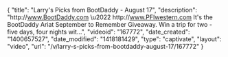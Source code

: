 {
    "title": "Larry's Picks from BootDaddy - August 17",
    "description": "http:\/\/www.BootDaddy.com \u2022 http:\/\/www.PFIwestern.com It's the BootDaddy Ariat September to Remember Giveaway. Win a trip for two - five days, four nights wit...",
    "videoid": "167772",
    "date_created": "1400657527",
    "date_modified": "1418181429",
    "type": "captivate",
    "layout": "video",
    "url": "\/v\/larry-s-picks-from-bootdaddy-august-17\/167772"
}